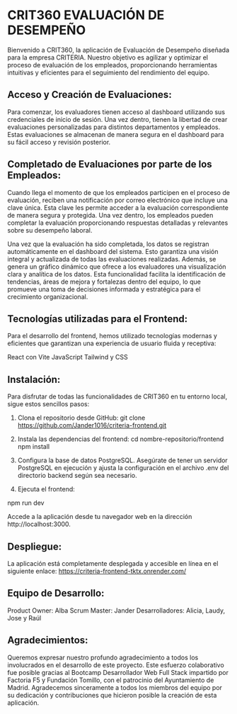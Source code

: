 
# CRIT360 EVALUACIÓN DE DESEMPEÑO

Bienvenido a CRIT360, la aplicación de Evaluación de Desempeño diseñada para la empresa CRITERIA. Nuestro objetivo es agilizar y optimizar el proceso de evaluación de los empleados, proporcionando herramientas intuitivas y eficientes para el seguimiento del rendimiento del equipo.

## Acceso y Creación de Evaluaciones: 

Para comenzar, los evaluadores tienen acceso al dashboard utilizando sus credenciales de inicio de sesión. Una vez dentro, tienen la libertad de crear evaluaciones personalizadas para distintos departamentos y empleados. Estas evaluaciones se almacenan de manera segura en el dashboard para su fácil acceso y revisión posterior.

## Completado de Evaluaciones por parte de los Empleados: 
Cuando llega el momento de que los empleados participen en el proceso de evaluación, reciben una notificación por correo electrónico que incluye una clave única. Esta clave les permite acceder a la evaluación correspondiente de manera segura y protegida. Una vez dentro, los empleados pueden completar la evaluación proporcionando respuestas detalladas y relevantes sobre su desempeño laboral.

Una vez que la evaluación ha sido completada, los datos se registran automáticamente en el dashboard del sistema. Esto garantiza una visión integral y actualizada de todas las evaluaciones realizadas. Además, se genera un gráfico dinámico que ofrece a los evaluadores una visualización clara y analítica de los datos. Esta funcionalidad facilita la identificación de tendencias, áreas de mejora y fortalezas dentro del equipo, lo que promueve una toma de decisiones informada y estratégica para el crecimiento organizacional.

## Tecnologías utilizadas para el Frontend: 
Para el desarrollo del frontend, hemos utilizado tecnologías modernas y eficientes que garantizan una experiencia de usuario fluida y receptiva:

React con Vite
JavaScript
Tailwind  y CSS

## Instalación:
Para disfrutar de todas las funcionalidades de CRIT360 en tu entorno local, sigue estos sencillos pasos:

1. Clona el repositorio desde GitHub:
git clone https://github.com/Jander1016/criteria-frontend.git

2. Instala las dependencias del frontend:
cd nombre-repositorio/frontend
npm install
3. Configura la base de datos PostgreSQL. Asegúrate de tener un servidor PostgreSQL en ejecución y ajusta la configuración en el archivo .env del directorio backend según sea necesario.
4. Ejecuta el frontend:

npm run dev

Accede a la aplicación desde tu navegador web en la dirección http://localhost:3000.

## Despliegue:
La aplicación está completamente desplegada y accesible en línea en el siguiente enlace: https://criteria-frontend-tktx.onrender.com/

## Equipo de Desarrollo:

Product Owner: Alba
Scrum Master: Jander
Desarrolladores: Alicia, Laudy, Jose y Raúl

## Agradecimientos:
Queremos expresar nuestro profundo agradecimiento a todos los involucrados en el desarrollo de este proyecto. Este esfuerzo colaborativo fue posible gracias al Bootcamp Desarrollador Web Full Stack impartido por Factoria F5 y Fundación Tomillo, con el patrocinio del Ayuntamiento de Madrid. Agradecemos sinceramente a todos los miembros del equipo por su dedicación y contribuciones que hicieron posible la creación de esta aplicación.